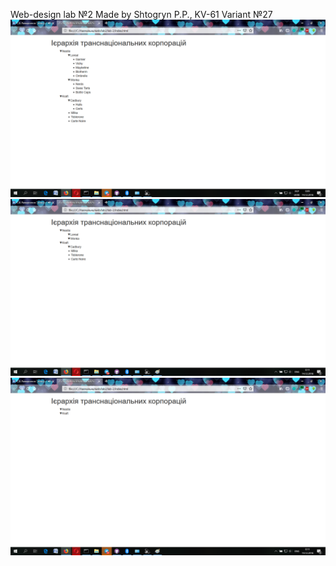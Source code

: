 Web-design lab №2 Made by Shtogryn P.P., KV-61 Variant №27
![lab 2 screenshot](https://github.com/elpavlo/lab-2/raw/master/./screenshot1.png)
![lab 2 screenshot](https://github.com/elpavlo/lab-2/raw/master/./screenshot2.png)
![lab 2 screenshot](https://github.com/elpavlo/lab-2/raw/master/./screenshot3.png)
